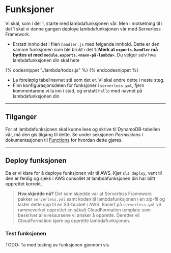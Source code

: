 # Funksjoner
Vi skal, som i del 1, starte med lambdafunksjonen vår. Men i motsetning til i del 1 skal vi denne gangen deploye lambdafunksjonen vår med Serverless Framework.



- Erstatt innholdet i filen `handler.js` med følgende innhold. Dette er den samme funksjonen som ble brukt i del 1. **Merk at `exports.handler` må byttes ut med `module.exports.<navn-på-lambda>`**. Du velger selv hva lambdafunksjonen din skal hete

{% codesnippet "./lambda/todos.js" %} {% endcodesnippet %}

- La foreløpig tabellnavnet stå som det er. Vi skal endre dette i neste steg.
- Finn konfigurasjonsdelen for funksjoner i `serverless.yml`, fjern kommentarene vi la inn i stad, og erstatt `hello` med navnet på lambdafunksjonen din

---

## Tilganger

For at lambdafunksjonen skal kunne lese og skrive til DynamoDB-tabellen vår, må den gis tilgang til dette. Se under seksjonen *Permissions* i dokumentasjonen til  [Functions](https://serverless.com/framework/docs/providers/aws/guide/functions) for hvordan dette gjøres.

---

## Deploy funksjonen
Da er vi klare for å deploye funksjonen vår til AWS. Kjør `sls deploy`, vent til den er ferdig og sjekk i AWS consollet at lambdafunksjonen din har blitt opprettet korrekt.

>**Hva skjedde nå?**
>Det som skjedde var at Serverless Framework pakker `serverless.yml` samt koden til lambdafunksjonen i en zip-fil og laster dette opp til en S3-bucket i AWS. Basert på `serverless.yml` vil rammeverket opprettet en såkalt CloudFormation template som beskriver alle ressursene vi ønsker å opprette. Deretter vil CloudFormation kjøre og opprette lambdafunksjonen.

### Test funksjonen
TODO: Ta med testing av funksjonen gjennom sls